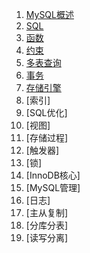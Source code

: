 1. [MySQL概述][mysql_overview]
2. [SQL][sql]
3. [函数][function]
4. [约束][constraint]
5. [多表查询][multi-table_query]
6. [事务][affair]
7. [存储引擎][storage_engine]
8. [索引]
9. [SQL优化]
10. [视图]
11. [存储过程]
12. [触发器]
13. [锁]
14. [InnoDB核心]
15. [MySQL管理]
16. [日志]
17. [主从复制]
18. [分库分表]
19. [读写分离]

[mysql_overview]:https://chenglid.github.io/md/mysql/mysql_overview
[sql]:https://chenglid.github.io/md/mysql/sql
[function]:https://chenglid.github.io/md/mysql/function
[constraint]:https://chenglid.github.io/md/mysql/constraint
[multi-table_query]:https://chenglid.github.io/md/mysql/multi-table_query
[affair]:https://chenglid.github.io/md/mysql/affair
[storage_engine]:https://chenglid.github.io/md/mysql/storage_engine